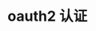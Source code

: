 <!--
 * @Author: hucheng
 * @Date: 2019-09-08 08:54:54
 * @Description: here is des
 -->
# oauth2 认证
